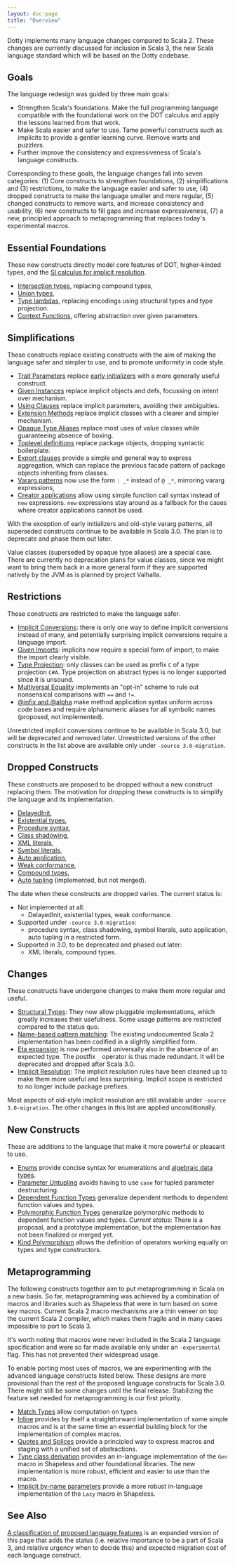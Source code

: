 ```yaml
---
layout: doc-page
title: "Overview"
---
```


Dotty implements many language changes compared to Scala 2. These changes are currently discussed for inclusion in Scala 3, the new Scala language standard which will be based on the Dotty codebase.

## Goals

The language redesign was guided by three main goals:

 - Strengthen Scala's foundations.
   Make the full programming language compatible with the foundational work on the DOT calculus and apply the lessons learned from that work.
 - Make Scala easier and safer to use. Tame powerful constructs such as implicits to provide a gentler learning curve. Remove warts and puzzlers.
 - Further improve the consistency and expressiveness of Scala's language constructs.

Corresponding to these goals, the language changes fall into seven categories:
(1) Core constructs to strengthen foundations, (2) simplifications and (3) restrictions, to make the language easier and safer to use, (4) dropped constructs to make the language smaller and more regular, (5) changed constructs to remove warts, and increase consistency and usability, (6) new constructs to fill gaps and increase expressiveness, (7) a new, principled approach to metaprogramming that replaces today's experimental macros.

## Essential Foundations

These new constructs directly model core features of DOT, higher-kinded types, and the [SI calculus for implicit resolution](https://infoscience.epfl.ch/record/229878/files/simplicitly_1.pdf).

 - [Intersection types](new-types/intersection-types.md), replacing compound types,
 - [Union types](new-types/union-types.md),
 - [Type lambdas](new-types/type-lambdas.md), replacing encodings using structural types and type projection.
 - [Context Functions](contextual/context-functions.md), offering abstraction over given parameters.

## Simplifications

These constructs replace existing constructs with the aim of making the language safer and simpler to use, and to promote uniformity in code style.

 - [Trait Parameters](other-new-features/trait-parameters.md) replace [early initializers](dropped-features/early-initializers.md) with a more generally useful construct.
 - [Given Instances](contextual/givens.md)
   replace implicit objects and defs, focussing on intent over mechanism.
 - [Using Clauses](contextual/using-clauses.md) replace implicit parameters, avoiding their ambiguities.
 - [Extension Methods](contextual/extension-methods.md) replace implicit classes with a clearer and simpler mechanism.
 - [Opaque Type Aliases](other-new-features/opaques.md) replace most uses
   of value classes while guaranteeing absence of boxing.
 - [Toplevel definitions](dropped-features/package-objects.md) replace package objects, dropping syntactic boilerplate.
 - [Export clauses](other-new-features/export.md)
 provide a simple and general way to express aggregation, which can replace the
 previous facade pattern of package objects inheriting from classes.
 - [Vararg patterns](changed-features/vararg-patterns.md) now use the form `: _*` instead of `@ _*`, mirroring vararg expressions,
 - [Creator applications](other-new-features/creator-applications.md) allow using simple function call syntax
 instead of `new` expressions. `new` expressions stay around as a fallback for
 the cases where creator applications cannot be used.

With the exception of early initializers and old-style vararg patterns, all superseded constructs continue to be available in Scala 3.0. The plan is to deprecate and phase them out later.

Value classes (superseded by opaque type aliases) are a special case. There are currently no deprecation plans for value classes, since we might want to bring them back in a more general form if they are supported natively by the JVM as is planned by project Valhalla.

## Restrictions

These constructs are restricted to make the language safer.

 - [Implicit Conversions](contextual/conversions.md): there is only one way to define implicit conversions instead of many, and potentially surprising implicit conversions require a language import.
 - [Given Imports](contextual/given-imports.md): implicits now require a special form of import, to make the import clearly visible.
 - [Type Projection](dropped-features/type-projection.md): only classes can be used as prefix `C` of a type projection `C#A`. Type projection on abstract types is no longer supported since it is unsound.
 - [Multiversal Equality](contextual/multiversal-equality.md) implements an "opt-in" scheme to rule out nonsensical comparisons with `==` and `!=`.
 - [@infix and @alpha](changed-features/operators.md)
 make method application syntax uniform across code bases and require alphanumeric aliases for all symbolic names (proposed, not implemented).

Unrestricted implicit conversions continue to be available in Scala 3.0, but will be deprecated and removed later. Unrestricted versions of the other constructs in the list above are available only under `-source 3.0-migration`.


## Dropped Constructs

These constructs are proposed to be dropped without a new construct replacing them. The motivation for dropping these constructs is to simplify the language and its implementation.

 - [DelayedInit](dropped-features/delayed-init.md),
 - [Existential types](dropped-features/existential-types.md),
 - [Procedure syntax](dropped-features/procedure-syntax.md),
 - [Class shadowing](dropped-features/class-shadowing.md),
 - [XML literals](dropped-features/xml.md),
 - [Symbol literals](dropped-features/symlits.md),
 - [Auto application](dropped-features/auto-apply.md),
 - [Weak conformance](dropped-features/weak-conformance.md),
 - [Compound types](new-types/intersection-types.md),
 - [Auto tupling](https://github.com/lampepfl/dotty/pull/4311) (implemented, but not merged).

The date when these constructs are dropped varies. The current status is:

 - Not implemented at all:
   - DelayedInit, existential types, weak conformance.
 - Supported under `-source 3.0-migration`:
   - procedure syntax, class shadowing, symbol literals, auto application, auto tupling in a restricted form.
 - Supported in 3.0, to be deprecated and phased out later:
   - XML literals, compound types.


## Changes

These constructs have undergone changes to make them more regular and useful.

 - [Structural Types](changed-features/structural-types.md): They now allow pluggable implementations, which greatly increases their usefulness. Some usage patterns are restricted compared to the status quo.
 - [Name-based pattern matching](changed-features/pattern-matching.md): The existing undocumented Scala 2 implementation has been codified in a slightly simplified form.
 - [Eta expansion](changed-features/eta-expansion.md) is now performed universally also in the absence of an expected type. The postfix `_` operator is thus made redundant. It will be deprecated and dropped after Scala 3.0.
 - [Implicit Resolution](changed-features/implicit-resolution.md): The implicit resolution rules have been cleaned up to make them more useful and less surprising. Implicit scope is restricted to no longer include package prefixes.

Most aspects of old-style implicit resolution are still available under `-source 3.0-migration`. The other changes in this list are applied unconditionally.

## New Constructs

These are additions to the language that make it more powerful or pleasant to use.

 - [Enums](enums/enums.md) provide concise syntax for enumerations and [algebraic data types](enums/adts.md).
 - [Parameter Untupling](other-new-features/parameter-untupling.md) avoids having to use `case` for tupled parameter destructuring.
 - [Dependent Function Types](new-types/dependent-function-types.md) generalize dependent methods to dependent function values and types.
 - [Polymorphic Function Types](https://github.com/lampepfl/dotty/pull/4672) generalize polymorphic methods to dependent function values and types. _Current status_: There is a proposal, and a prototype implementation, but the implementation has not been finalized or merged yet.
 - [Kind Polymorphism](other-new-features/kind-polymorphism.md) allows the definition of operators working equally on types and type constructors.

## Metaprogramming

The following constructs together aim to put metaprogramming in Scala on a new basis. So far, metaprogramming was achieved by a combination of macros and libraries such as Shapeless that were in turn based on some key macros. Current Scala 2 macro mechanisms are a thin veneer on top the current Scala 2 compiler, which makes them fragile and in many cases impossible to port to Scala 3.

It's worth noting that macros were never included in the Scala 2 language specification and were so far made available only under an `-experimental` flag. This has not prevented their widespread usage.

To enable porting most uses of macros, we are experimenting with the advanced language constructs listed below. These designs are more provisional than the rest of the proposed language constructs for Scala 3.0. There might still be some changes until the final release. Stabilizing the feature set needed for metaprogramming is our first priority.

- [Match Types](new-types/match-types.md) allow computation on types.
- [Inline](metaprogramming/inline.md) provides
by itself a straightforward implementation of some simple macros and is at the same time an essential building block for the implementation of complex macros.
- [Quotes and Splices](metaprogramming/macros.md) provide a principled way to express macros and staging with a unified set of abstractions.
- [Type class derivation](contextual/derivation.md) provides an in-language implementation of the `Gen` macro in Shapeless and other foundational libraries. The new implementation is more robust, efficient and easier to use than the macro.
- [Implicit by-name parameters](contextual/implicit-by-name-parameters.md) provide a more robust in-language implementation of the `Lazy` macro in Shapeless.

## See Also

[A classification of proposed language features](./features-classification.md) is
an expanded version of this page that adds the status (i.e. relative importance to be a part of Scala 3, and relative urgency when to decide this) and expected migration cost
of each language construct.

